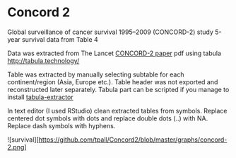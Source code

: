 # Concord 2

Global surveillance of cancer survival 1995–2009 (CONCORD-2) study 5-year survival data from Table 4

Data was extracted from The Lancet [CONCORD-2 paper](http://www.thelancet.com/pdfs/journals/lancet/PIIS0140-6736(14)62038-9.pdf)  pdf using tabula http://tabula.technology/

Table was extracted by manually selecting subtable for each continent/region (Asia, Europe etc.). 
Table header was not exported and reconstructed later separately.
Tabula part can be scripted if you manage to install [tabula-extractor](https://github.com/tabulapdf/tabula-extractor)

In text editor (I used RStudio) clean extracted tables from symbols. Replace centered dot symbols with dots and replace double dots (..) with NA. Replace dash symbols with hyphens.

![survival][https://github.com/tpall/Concord2/blob/master/graphs/concord-2.png]

